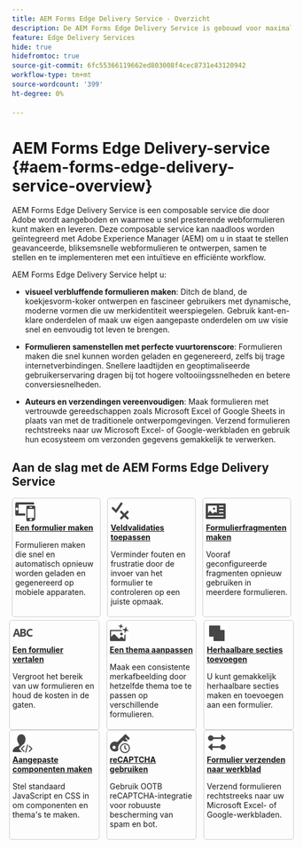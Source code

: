 ```yaml
---
title: AEM Forms Edge Delivery Service - Overzicht
description: De AEM Forms Edge Delivery Service is gebouwd voor maximale prestaties en stelt u in staat de toekomst van gestroomlijnde gegevensverzameling en de betrokkenheid van gebruikers in de gaten te houden.
feature: Edge Delivery Services
hide: true
hidefromtoc: true
source-git-commit: 6fc55366119662ed803008f4cec8731e43120942
workflow-type: tm+mt
source-wordcount: '399'
ht-degree: 0%

---
```



# AEM Forms Edge Delivery-service {#aem-forms-edge-delivery-service-overview}

AEM Forms Edge Delivery Service is een composable service die door Adobe wordt aangeboden en waarmee u snel presterende webformulieren kunt maken en leveren. Deze composable service kan naadloos worden geïntegreerd met Adobe Experience Manager (AEM) om u in staat te stellen geavanceerde, bliksemsnelle webformulieren te ontwerpen, samen te stellen en te implementeren met een intuïtieve en efficiënte workflow.

AEM Forms Edge Delivery Service helpt u:

* **visueel verbluffende formulieren maken**: Ditch de bland, de koekjesvorm-koker ontwerpen en fascineer gebruikers met dynamische, moderne vormen die uw merkidentiteit weerspiegelen. Gebruik kant-en-klare onderdelen of maak uw eigen aangepaste onderdelen om uw visie snel en eenvoudig tot leven te brengen.

* **Formulieren samenstellen met perfecte vuurtorenscore**: Formulieren maken die snel kunnen worden geladen en gegenereerd, zelfs bij trage internetverbindingen. Snellere laadtijden en geoptimaliseerde gebruikerservaring dragen bij tot hogere voltooiingssnelheden en betere conversiesnelheden.

* **Auteurs en verzendingen vereenvoudigen**: Maak formulieren met vertrouwde gereedschappen zoals Microsoft Excel of Google Sheets in plaats van met de traditionele ontwerpomgevingen. Verzend formulieren rechtstreeks naar uw Microsoft Excel- of Google-werkbladen en gebruik hun ecosysteem om verzonden gegevens gemakkelijk te verwerken.

## Aan de slag met de AEM Forms Edge Delivery Service

<div>

<style>
    .card-container {
        width: calc(33% - 10px);
        margin: 5px;
        border: 1px solid #ccc;
        border-radius: 5px;
        padding: 5px;
        box-sizing: border-box;
        transition: background-color 0.3s ease; /* Adding transition effect */
    }
    .card-container:hover {
        background-color: #f0f0f0; /* Changing background color on hover */
    }
</style>

<div style="display: flex; flex-wrap: wrap; justify-content: space-between; margin: -5px;">
    <div class="card-container">
        <a href="/help/edge/docs/forms/create-forms.md">
            <img src="/help/edge/assets/smock_devices_18_n.svg" alt="Een formulier maken met een formulier met het type eds" style="border-radius: 5px;"> </b>
            <br><b style="margin-top: 5px;">Een formulier maken</b>
        </a>
        <p>Formulieren maken die snel en automatisch opnieuw worden geladen en gegenereerd op mobiele apparaten.</p>
    </div>
    <div class="card-container">
        <a href="/help/edge/docs/forms/validate-forms.md">
            <img src="/help/edge/assets/smock_condition_18_n.svg" alt="Validaties toevoegen aan formuliervelden" style="border-radius: 5px;"> </b>
            <br><b style="margin-top: 5px;">Veldvalidaties toepassen</b>
        </a>
        <p>Verminder fouten en frustratie door de invoer van het formulier te controleren op een juiste opmaak.</p>
    </div>
    <div class="card-container">
        <a href="/help/edge/docs/forms/form-fragments.md">
            <img src="/help/edge/assets/smock_documentfragment_18_n.svg" alt="Formulierfragmenten in een EDS-formulier gebruiken" style="border-radius: 5px;"> </b>
            <br><b style="margin-top: 5px;">Formulierfragmenten maken</b>
        </a>
        <p>Vooraf geconfigureerde fragmenten opnieuw gebruiken in meerdere formulieren.</p>
    </div>
    <!-- Repeat the same structure for other cards -->

<div style="display: flex; flex-wrap: wrap; justify-content: space-between; margin: -5px;">
  <div class="card-container">
        <a href="/help/edge/docs/forms/translate-forms.md">  
          <img src="/help/edge/assets/smock_abc_18_n.svg" alt="Een EDS-formulier vertalen" style="border-radius: 5px;"> </b>
          <br><b style="margin-top: 5px;">Een formulier vertalen</b>
      </a>
      <p>Vergroot het bereik van uw formulieren en houd de kosten in de gaten.</p>
  </div>
  <div class="card-container">
      <a href="/help/edge/docs/forms/style-theme-forms.md">
          <img src="/help/edge/assets/smock_imageautomode_18_N.svg" alt="Stijlen of thema&apos;s toepassen op een bewerkingsformulier" style="border-radius: 5px;"> </b>
          <br><b style="margin-top: 5px;">Een thema aanpassen</b>
      </a>
      <p>Maak een consistente merkafbeelding door hetzelfde thema toe te passen op verschillende formulieren.</p>
  </div>
  <div class="card-container">
    <a href="/help/edge/docs/forms/repeatable-forms.md">  
      <img src="/help/edge/assets/smock_addto_18_n.svg" alt="Herhaalbare secties toevoegen aan een EDS-formulier" alt="Formulierfragmenten in een EDS-formulier gebruiken" style="border-radius: 5px;"> </b>
          <br><b style="margin-top: 5px;">Herhaalbare secties toevoegen</b>
      </a>
      <p>U kunt gemakkelijk herhaalbare secties maken en toevoegen aan een formulier.</p>
  </div>
</div>
<!-- Repeat the same structure for other cards -->

<div style="display: flex; flex-wrap: wrap; justify-content: space-between; margin: -5px;">
  <div class="card-container">
    <a href="/help/edge/docs/forms/custom-components-forms.md"> 
      <img src="/help/edge/assets/smock_userdeveloper_18_n.svg" alt="Aangepaste formuliercomponenten maken met standaard JavaScript en CSS"  style="border-radius: 5px;"> </b>
          <br><b style="margin-top: 5px;">Aangepaste componenten maken</b>
      </a>
      <p>Stel standaard JavaScript en CSS in om componenten en thema's te maken.</p>
  </div>
  <div class="card-container">
    <a href="/help/edge/docs/forms/recaptacha-forms.md">  
      <img src="/help//edge/assets/smock_keyclock_18_n.svg" alt="reCAPTCHA gebruiken in een EDS-formulier" style="border-radius: 5px;"> </b>
          <br><b style="margin-top: 5px;">reCAPTCHA gebruiken</b>
      </a>
      <p>Gebruik OOTB reCAPTCHA-integratie voor robuuste bescherming van spam en bot.</p>
  </div>
  <div class="card-container">
    <a href="/help/edge/docs/forms/create-forms.md#manually-configure-a-spreadsheet-to-accept-data">   
      <img src="/help/edge/assets/smock_platformdatamapping_18_n.svg" alt="Formulier verzenden" alt="Formulierfragmenten in een EDS-formulier gebruiken" style="border-radius: 5px;"> </b>
          <br><b style="margin-top: 5px;">Formulier verzenden naar werkblad</b>
      </a>
      <p>Verzend formulieren rechtstreeks naar uw Microsoft Excel- of Google-werkbladen.</p>
  </div>
</div>
</div>

</br>

<!-- 
<div style="display: flex; flex-wrap: wrap; justify-content: space-between; margin: 5px;">
    <div style="width: 30%; margin-bottom: 10px; border: 1px solid #ccc; border-radius: 5px; padding: 10px; box-sizing: border-box;">
       <a href="/help/edge/docs/forms/create-forms.md"> <img src="/help/edge/assets/smock_devices_18_n.svg"alt="Create a form using eds forms" style="width: 75px, Height: 50px; border-radius: 5px;"> 
        <b style="margin-top: 10px;"> Create a form</b> </a>
        <p> Create forms that that load and render quickly and automatically reflows on mobile devices.</p> <a href="/help/edge/docs/forms/create-forms.md"> </a>
    </div>
    <div style="width: 30%; margin-bottom: 10px; border: 1px solid #ccc; border-radius: 5px; padding: 10px; box-sizing: border-box;">
        <a href="/help/edge/docs/forms/validate-forms.md"> <img src="/help/edge/assets/smock_condition_18_n.svg" alt="Add validations to form fields" style="width: 75px, Height: 50px; border-radius: 5px;"> 
        <b style="margin-top: 10px;">Apply field validations</b> </a>
        <p>Reduce errors and frustration by checking form inputs for proper formatting.</p>
    </div>
    <div style="width: 30%; margin-bottom: 10px; border: 1px solid #ccc; border-radius: 5px; padding: 10px; box-sizing: border-box;">
        <a href="/help/edge/docs/forms/form-fragments.md">  <img src="/help/edge/assets/smock_documentfragment_18_n.svg" alt="Use Form Fragments in an EDS Form" style="width: 75px, Height: 50px; border-radius: 5px;"> 
        <b style="margin-top: 10px;">Create form fragments</b> </a>
        <p>Reuse preconfigured fragments across multiple forms.</p>
    </div>
    <div style="width: 30%; margin-bottom: 10px; border: 1px solid #ccc; border-radius: 5px; padding: 10px; box-sizing: border-box;">
        <a href="/help/edge/docs/forms/translate-forms.md">  <img src="/help/edge/assets/smock_abc_18_n.svg" alt="Translate an EDS Form" style="width: 75px, Height: 50px; border-radius: 5px;"> 
        <b style="margin-top: 10px;">Translate a form </b> </a>
        <p>Extend the reach of your forms while keeping costs in check.</p>
    </div>
    <div style="width: 30%; margin-bottom: 10px; border: 1px solid #ccc; border-radius: 5px; padding: 10px; box-sizing: border-box;">
        <a href="/help/edge/docs/forms/style-theme-forms.md">  <img src="/help/edge/assets/smock_imageautomode_18_N.svg" alt="Apply styles or themes to an eds form" style="width: 75px, Height: 50px; border-radius: 5px;"> 
        <b style="margin-top: 10px;">Customize a theme</b> </a>
        <p>Create a consistent brand image by applying same theme across forms. </p>
    </div>
    <div style="width: 30%; margin-bottom: 10px; border: 1px solid #ccc; border-radius: 5px; padding: 10px; box-sizing: border-box;">
        <a href="/help/edge/docs/forms/repeatable-forms.md">  <img src="/help/edge/assets/smock_addto_18_n.svg" alt="Add repeatable sections to an EDS Form" style="width: 75px, Height: 50px; border-radius: 5px;"> 
        <b style="margin-top: 10px;">Add repeatable sections</b> </a>
        <p>Effortlessly create and add repeatable sections to a form.</p>
    </div>
   <div style="width: 30%; margin-bottom: 10px; border: 1px solid #ccc; border-radius: 5px; padding: 10px; box-sizing: border-box;">
         <a href="/help/edge/docs/forms/custom-components-forms.md"> <img src="/help/edge/assets/smock_userdeveloper_18_n.svg" alt="Create custom forms components using standard JavaScript and CSS" style="width: 75px, Height: 50px; border-radius: 5px;">  
        <b style="margin-top: 10px;">Create custom components</b> </a>
        <p>Use standard JavaScript and CSS to create components and themes.</p>
    </div>
    <div style="width: 30%; margin-bottom: 10px; border: 1px solid #ccc; border-radius: 5px; padding: 10px; box-sizing: border-box;">
         <a href="/help/edge/docs/forms/recaptacha-forms.md">  <img src="/help//edge/assets/smock_keyclock_18_n.svg" alt="Use reCAPTCHA in an EDS Form" style="width: 75px, Height: 50px; border-radius: 5px;"> 
        <b style="margin-top: 10px;">Use reCAPTCHA</b> </a>
        <p>Use OOTB reCAPTCHA integration for robust spam and bot protection.</p>
    </div>
        <div style="width: 30%; margin-bottom: 10px; border: 1px solid #ccc; border-radius: 5px; padding: 10px; box-sizing: border-box;">
        <a href="/help/edge/docs/forms/create-forms.md#manually-configure-a-spreadsheet-to-accept-data">   <img src="/help/edge/assets/smock_platformdatamapping_18_n.svg" alt="Submit form" style="width: 75px, Height: 50px; border-radius: 5px;"> 
        <b style="margin-top: 10px;">Submit form to spreadsheet</b> </a>
        <p>Submit forms directly to your Microsoft Excel or Google Sheets.</p>
    </div>
    
</div>

-->








